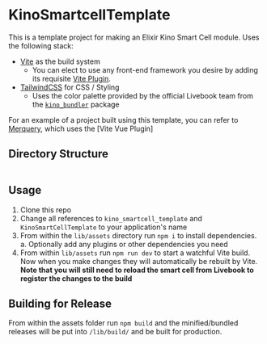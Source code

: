 # KinoSmartcellTemplate

This is a template project for making an Elixir Kino Smart Cell module. Uses the following stack:

* [Vite](https://vitejs.dev/) as the build system
  * You can elect to use any front-end framework you desire by adding its requisite [Vite Plugin](https://vitejs.dev/plugins/).
* [TailwindCSS](https://tailwindcss.com/) for CSS / Styling
  * Uses the color palette provided by the official Livebook team from the [`kino_bundler`](<https://www.npmjs.com/package/@livebook/kino-bundler>) package

For an example of a project built using this template, you can refer to [Merquery](https://www.github.com/acalejos/merquery), which uses the [Vite Vue Plugin]

## Directory Structure

```

```

## Usage

1. Clone this repo
2. Change all references to `kino_smartcell_template` and `KinoSmartCellTemplate` to your application's name
3. From within the `lib/assets` directory run `npm i` to install dependencies.
  a. Optionally add any plugins or other dependencies you need
4. From within `lib/assets` run `npm run dev` to start a watchful Vite build. Now when you make changes they will
automatically be rebuilt by Vite. **Note that you will still need to reload the smart cell from Livebook to register the changes to the build**

## Building for Release

From within the assets folder run `npm build` and the minified/bundled releases will be put into
`/lib/build/` and be built for production.

